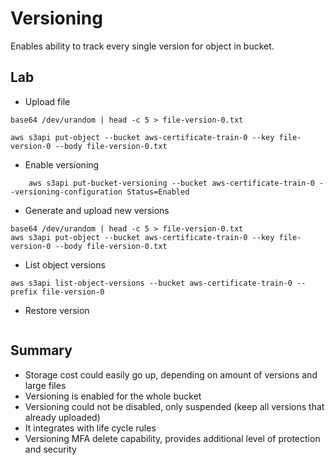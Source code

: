 # Versioning

Enables ability to track every single version for object in bucket.


## Lab

* Upload file
```
base64 /dev/urandom | head -c 5 > file-version-0.txt

aws s3api put-object --bucket aws-certificate-train-0 --key file-version-0 --body file-version-0.txt
```

* Enable versioning
```
    aws s3api put-bucket-versioning --bucket aws-certificate-train-0 --versioning-configuration Status=Enabled
```

* Generate and upload new versions
```
base64 /dev/urandom | head -c 5 > file-version-0.txt
aws s3api put-object --bucket aws-certificate-train-0 --key file-version-0 --body file-version-0.txt
```

* List object versions
```
aws s3api list-object-versions --bucket aws-certificate-train-0 --prefix file-version-0
```

* Restore version
```

```

## Summary

* Storage cost could easily go up, depending on amount of versions and large files
* Versioning is enabled for the whole bucket
* Versioning could not be disabled, only suspended (keep all versions that already uploaded)
* It integrates with life cycle rules
* Versioning MFA delete capability, provides additional level of protection and security

